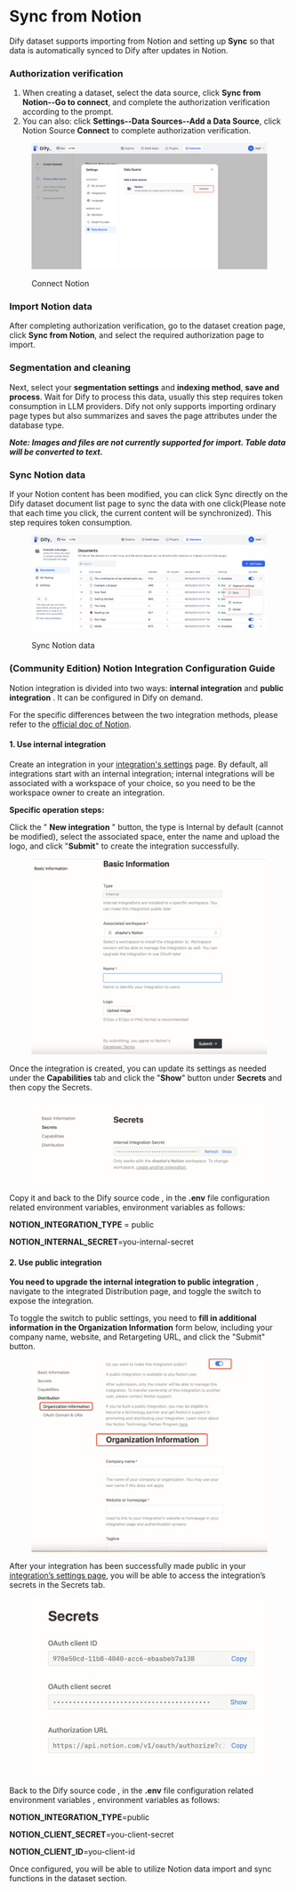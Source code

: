 # Sync from Notion

Dify dataset supports importing from Notion and setting up **Sync** so that data is automatically synced to Dify after updates in Notion.

### Authorization verification

1. When creating a dataset, select the data source, click **Sync from Notion--Go to connect**, and complete the authorization verification according to the prompt.
2. You can also: click **Settings--Data Sources--Add a Data Source**, click Notion Source **Connect** to complete authorization verification.

<figure><img src="../../.gitbook/assets/notion-connect.png" alt=""><figcaption><p>Connect Notion</p></figcaption></figure>

### Import Notion data

After completing authorization verification, go to the dataset creation page, click **Sync from Notion**, and select the required authorization page to import.

### Segmentation and cleaning

Next, select your **segmentation settings** and **indexing method**, **save and process**. Wait for Dify to process this data, usually this step requires token consumption in LLM providers. Dify not only supports importing ordinary page types but also summarizes and saves the page attributes under the database type.

_**Note: Images and files are not currently supported for import. Table data will be converted to text.**_

### Sync Notion data

If your Notion content has been modified, you can click Sync directly on the Dify dataset document list page to sync the data with one click(Please note that each time you click, the current content will be synchronized). This step requires token consumption.

<figure><img src="../../.gitbook/assets/sync-notion-data.png" alt=""><figcaption><p>Sync Notion data</p></figcaption></figure>

### (Community Edition) Notion Integration Configuration Guide

Notion integration is divided into two ways: **internal integration** and **public integration** . It can be configured in Dify on demand.

For the specific differences between the two integration methods, please refer to the [official doc of Notion](https://developers.notion.com/docs/authorization).

#### 1. **Use internal integration**

Create an integration in your [integration's settings](https://www.notion.so/my-integrations) page. By default, all integrations start with an internal integration; internal integrations will be associated with a workspace of your choice, so you need to be the workspace owner to create an integration.

**Specific operation steps:**

Click the " **New integration** " button, the type is Internal by default (cannot be modified), select the associated space, enter the name and upload the logo, and click "**Submit**" to create the integration successfully.

<figure><img src="../../.gitbook/assets/image.png" alt=""><figcaption></figcaption></figure>

Once the integration is created, you can update its settings as needed under the **Capabilities** tab and click the "**Show**" button under **Secrets** and then copy the Secrets.

<figure><img src="../../.gitbook/assets/image (1).png" alt=""><figcaption></figcaption></figure>

Copy it and back to the Dify source code , in the **.env** file configuration related environment variables, environment variables as follows:

**NOTION\_INTEGRATION\_TYPE** = public

**NOTION\_INTERNAL\_SECRET**=you-internal-secret

#### 2. **Use public integration**

**You need to upgrade the internal integration to public integration** , navigate to the integrated Distribution page, and toggle the switch to expose the integration.

To toggle the switch to public settings, you need to **fill in additional information in the Organization Information** form below, including your company name, website, and Retargeting URL, and click the "Submit" button.

<figure><img src="../../.gitbook/assets/image (2).png" alt=""><figcaption></figcaption></figure>

After your integration has been successfully made public in your [integration’s settings page](https://www.notion.so/my-integrations), you will be able to access the integration’s secrets in the Secrets tab.

<figure><img src="../../.gitbook/assets/image (3).png" alt=""><figcaption></figcaption></figure>

Back to the Dify source code , in the **.env** file configuration related environment variables , environment variables as follows:

**NOTION\_INTEGRATION\_TYPE**=public&#x20;

**NOTION\_CLIENT\_SECRET**=you-client-secret&#x20;

**NOTION\_CLIENT\_ID**=you-client-id

Once configured, you will be able to utilize Notion data import and sync functions in the dataset section.
